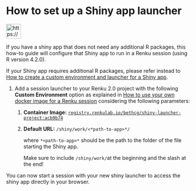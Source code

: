 # How to set up a Shiny app launcher

<aside>
<img src="https://www.notion.so/icons/info-alternate_gray.svg" alt="https://www.notion.so/icons/info-alternate_gray.svg" width="40px" />

If you have a shiny app that does not need any additional R packages, this how-to guide will configure that Shiny app to run in a Renku session (using R version 4.2.0).

If your Shiny app requires additional R packages, please refer instead to [How to create a custom environment and launcher for a Shiny app](How%20to%20create%20a%20custom%20environment%20and%20launcher%20fo%200a4783d76b8646ce83c97481f28f0381.md).

</aside>

1. Add a session launcher to your Renku 2.0 project with the following **Custom  Environment** option as explained in [How to use your own docker image for a Renku session](How%20to%20use%20your%20own%20docker%20image%20for%20a%20Renku%20sessi%2011f0df2efafc80af848ffcaf9ccff31c.md) considering the following parameters:
    1. **Container Image:** [`registry.renkulab.io/bethcg/shiny-launcher-project:acb9b74`](registry.renkulab.io/bethcg/shiny-launcher:b710b82)
    2. **Default URL:** `/shiny/work/<*path-to-app>*/`
        
        where  `*<path-to-app>*` should be the path to the folder of the file starting the Shiny app.
        
        Make sure to include `/shiny/work/`at the beginning and the slash at the end!
        

You can now start a session with your new shiny launcher to access the shiny app directly in your browser.